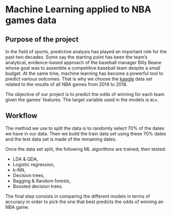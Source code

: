 # Machine Learning applied to NBA games data

## Purpose of the project

In the field of sports, predictive analysis has played an important role for the past two decades. Some say the starting point has been the team’s analytical, evidence-based approach of the baseball manager Billy Beane whose goal was to assemble a competitive baseball team despite a small budget. At the same time, machine learning has become a powerful tool to predict various outcomes. That is why we choose the [kaggle](https://www.kaggle.com/ionaskel/nba-games-stats-from-2014-to-2018) data set related to the results of all NBA games from 2014 to 2018.

The objective of our project is to predict the odds of winning for each team given the games’ features. The target variable used in the models is `Win`.

## Workflow

The method we use to split the data is to randomly select 70% of the dates we have in our data. Then we build the train data set using these 70% dates and the test data set is made of the remaining dates.

Once the data set split, the following ML algorithms are trained, then tested:

- LDA & QDA,
- Logistic regression,
- k-NN,
- Decision trees,
- Bagging & Random forests,
- Boosted decision trees.

The final step consists in comparing the different models in terms of accuracy in order to pick the one that best predicts the odds of winning an NBA game.
